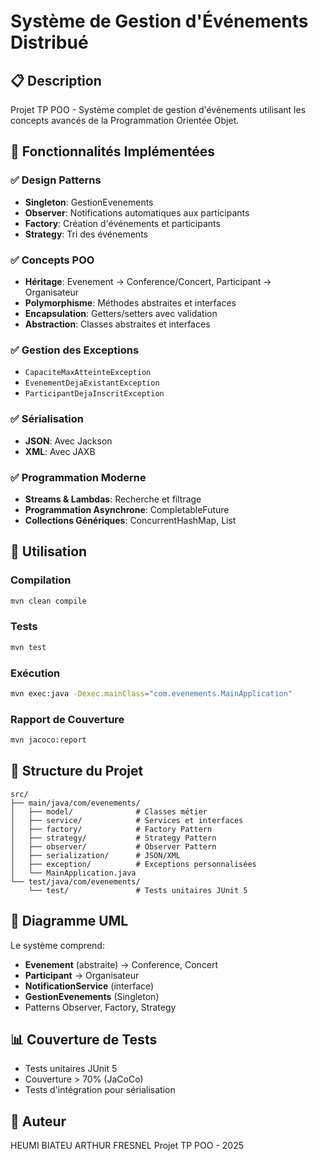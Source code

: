 # Système de Gestion d'Événements Distribué

## 📋 Description
Projet TP POO - Système complet de gestion d'événements utilisant les concepts avancés de la Programmation Orientée Objet.

## 🎯 Fonctionnalités Implémentées

### ✅ Design Patterns
- **Singleton**: GestionEvenements
- **Observer**: Notifications automatiques aux participants
- **Factory**: Création d'événements et participants
- **Strategy**: Tri des événements

### ✅ Concepts POO
- **Héritage**: Evenement → Conference/Concert, Participant → Organisateur
- **Polymorphisme**: Méthodes abstraites et interfaces
- **Encapsulation**: Getters/setters avec validation
- **Abstraction**: Classes abstraites et interfaces

### ✅ Gestion des Exceptions
- `CapaciteMaxAtteinteException`
- `EvenementDejaExistantException`
- `ParticipantDejaInscritException`

### ✅ Sérialisation
- **JSON**: Avec Jackson
- **XML**: Avec JAXB

### ✅ Programmation Moderne
- **Streams & Lambdas**: Recherche et filtrage
- **Programmation Asynchrone**: CompletableFuture
- **Collections Génériques**: ConcurrentHashMap, List<T>

## 🚀 Utilisation

### Compilation
```bash
mvn clean compile
```

### Tests
```bash
mvn test
```

### Exécution
```bash
mvn exec:java -Dexec.mainClass="com.evenements.MainApplication"
```

### Rapport de Couverture
```bash
mvn jacoco:report
```

## 📁 Structure du Projet
```
src/
├── main/java/com/evenements/
│   ├── model/              # Classes métier
│   ├── service/            # Services et interfaces
│   ├── factory/            # Factory Pattern
│   ├── strategy/           # Strategy Pattern
│   ├── observer/           # Observer Pattern
│   ├── serialization/      # JSON/XML
│   ├── exception/          # Exceptions personnalisées
│   └── MainApplication.java
└── test/java/com/evenements/
    └── test/               # Tests unitaires JUnit 5
```

## 🎨 Diagramme UML
Le système comprend:
- **Evenement** (abstraite) → Conference, Concert
- **Participant** → Organisateur
- **NotificationService** (interface)
- **GestionEvenements** (Singleton)
- Patterns Observer, Factory, Strategy

## 📊 Couverture de Tests
- Tests unitaires JUnit 5
- Couverture > 70% (JaCoCo)
- Tests d'intégration pour sérialisation

## 👤 Auteur
HEUMI BIATEU ARTHUR FRESNEL 
Projet TP POO - 2025